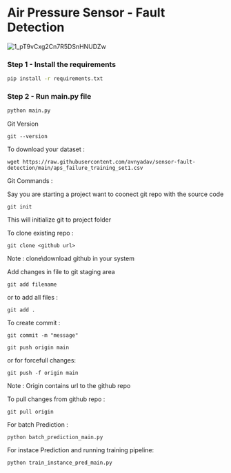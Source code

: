 # Air Pressure Sensor - Fault Detection 

![1_pT9vCxg2Cn7R5DSnHNUDZw](https://user-images.githubusercontent.com/87509236/208734015-5d3a863b-3080-44f7-81a7-b1b5c63e11ad.jpeg)


### Step 1 - Install the requirements

```bash
pip install -r requirements.txt
```

### Step 2 - Run main.py file

```bash
python main.py
```

Git Version
```
git --version
```

To download your dataset : 
```
wget https://raw.githubusercontent.com/avnyadav/sensor-fault-detection/main/aps_failure_training_set1.csv
```


Git Commands : 

Say you are starting a project want to coonect git repo with the source code 

```
git init
```
This will initialize git to project folder 

To clone existing repo : 
```
git clone <github url> 
```
Note : clone\download github in your system

Add changes in file to git staging area 
```
git add filename 
```
or to add all files : 

```
git add . 
```
To create commit :
```
git commit -m "message"
```
```
git push origin main
```
or for forcefull changes: 
```
git push -f origin main
```

 Note : Origin contains url to the github repo 



 To pull changes from github repo :

```
git pull origin
```
For batch Prediction :
```
python batch_prediction_main.py
```

For instace Prediction and running training pipeline:
```
python train_instance_pred_main.py
```



